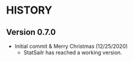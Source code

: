 # HISTORY

## Version 0.7.0

* Initial commit & Merry Christmas (12/25/2020)
  + StatSailr has reached a working version.


